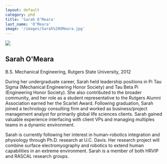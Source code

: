 ```yaml
---
layout: default
category: phd
title: 'Sarah O’Meara'
last_name: 'O’Meara'
image: '/images/Sarah%20OMeara.jpg'
---
```


<img src="{{ page.image }}">

<h2 class="team-title">Sarah O'Meara</h2>
<h4 class="team-position"></h4>
<p>B.S. Mechanical Engineering, Rutgers State University, 2012</p>
<p>During her undergraduate career, Sarah held leadership positions in Pi Tau Sigma (Mechanical Engineering Honor Society) and Tau Beta Pi (Engineering Honor Society).  She also contributed to the broader community, and her role as a student representative to the Rutgers Alumni Association earned her the Scarlet Award.  Following graduation, Sarah joined a technology consulting firm and worked as business/project management analyst for primarily global life sciences clients.  Sarah gained valuable experience interfacing with client VPs and managing multiples teams in a dynamic environment.</p>
<p>Sarah is currently following her interest in human-robotics integration and physiology through Ph.D. research at U.C. Davis.  Her research project will combine surface electromyography and robotics to extend human capabilities in an extreme environment.  Sarah is a member of both HRVIP and RASCAL research groups.</p>
<ul class="team-member-other-info"></ul>
